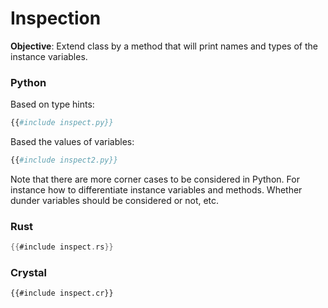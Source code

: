 # Inspection

**Objective**: Extend class by a method that will print names and types of the instance variables.

### Python

Based on type hints:

```python
{{#include inspect.py}}
```

Based the values of variables:

```python
{{#include inspect2.py}}
```

Note that there are more corner cases to be considered in Python. For instance how to differentiate instance variables and methods. Whether dunder variables should be considered or not, etc.  

### Rust


```rust
{{#include inspect.rs}}
```

### Crystal

```crystal
{{#include inspect.cr}}
```
